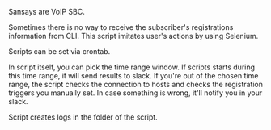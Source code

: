 Sansays are VoIP SBC. 

Sometimes there is no way to receive the subscriber's registrations information from CLI. This script imitates user's actions by using Selenium.

Scripts can be set via crontab. 

In script itself, you can pick the time range window. If scripts starts during this time range, it will send results to slack.
If you're out of the chosen time range, the script checks the connection to hosts and checks the registration triggers you manually set. In case something is wrong, it'll notify you in your slack.


Script creates logs in the folder of the script.
